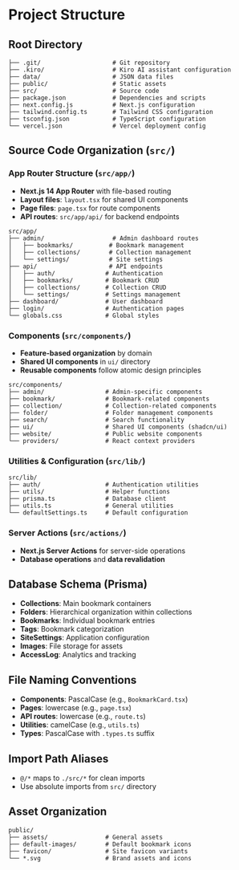 # Project Structure

## Root Directory
```
├── .git/                    # Git repository
├── .kiro/                   # Kiro AI assistant configuration
├── data/                    # JSON data files
├── public/                  # Static assets
├── src/                     # Source code
├── package.json             # Dependencies and scripts
├── next.config.js           # Next.js configuration
├── tailwind.config.ts       # Tailwind CSS configuration
├── tsconfig.json            # TypeScript configuration
└── vercel.json              # Vercel deployment config
```

## Source Code Organization (`src/`)

### App Router Structure (`src/app/`)
- **Next.js 14 App Router** with file-based routing
- **Layout files**: `layout.tsx` for shared UI components
- **Page files**: `page.tsx` for route components
- **API routes**: `src/app/api/` for backend endpoints

```
src/app/
├── admin/                   # Admin dashboard routes
│   ├── bookmarks/          # Bookmark management
│   ├── collections/        # Collection management
│   └── settings/           # Site settings
├── api/                    # API endpoints
│   ├── auth/              # Authentication
│   ├── bookmarks/         # Bookmark CRUD
│   ├── collections/       # Collection CRUD
│   └── settings/          # Settings management
├── dashboard/             # User dashboard
├── login/                 # Authentication pages
└── globals.css            # Global styles
```

### Components (`src/components/`)
- **Feature-based organization** by domain
- **Shared UI components** in `ui/` directory
- **Reusable components** follow atomic design principles

```
src/components/
├── admin/                 # Admin-specific components
├── bookmark/              # Bookmark-related components
├── collection/            # Collection-related components
├── folder/                # Folder management components
├── search/                # Search functionality
├── ui/                    # Shared UI components (shadcn/ui)
├── website/               # Public website components
└── providers/             # React context providers
```

### Utilities & Configuration (`src/lib/`)
```
src/lib/
├── auth/                  # Authentication utilities
├── utils/                 # Helper functions
├── prisma.ts              # Database client
├── utils.ts               # General utilities
└── defaultSettings.ts     # Default configuration
```

### Server Actions (`src/actions/`)
- **Next.js Server Actions** for server-side operations
- **Database operations** and **data revalidation**

## Database Schema (Prisma)
- **Collections**: Main bookmark containers
- **Folders**: Hierarchical organization within collections
- **Bookmarks**: Individual bookmark entries
- **Tags**: Bookmark categorization
- **SiteSettings**: Application configuration
- **Images**: File storage for assets
- **AccessLog**: Analytics and tracking

## File Naming Conventions
- **Components**: PascalCase (e.g., `BookmarkCard.tsx`)
- **Pages**: lowercase (e.g., `page.tsx`)
- **API routes**: lowercase (e.g., `route.ts`)
- **Utilities**: camelCase (e.g., `utils.ts`)
- **Types**: PascalCase with `.types.ts` suffix

## Import Path Aliases
- `@/*` maps to `./src/*` for clean imports
- Use absolute imports from `src/` directory

## Asset Organization
```
public/
├── assets/                # General assets
├── default-images/        # Default bookmark icons
├── favicon/               # Site favicon variants
└── *.svg                  # Brand assets and icons
```